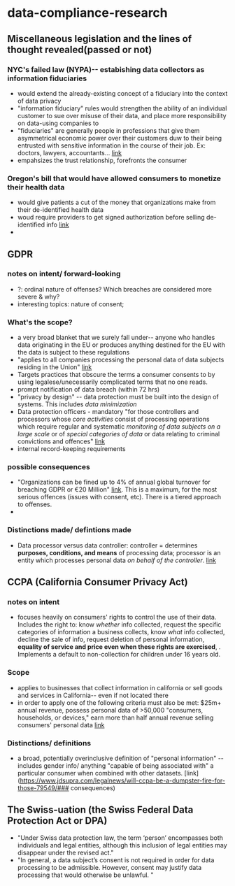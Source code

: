 # data-compliance-research

## Miscellaneous legislation and the lines of thought revealed(passed or not)

### NYC's failed law (NYPA)-- estabishing data collectors as information fiduciaries
- would extend the already-existing concept of a fiduciary into the context of data privacy
- "information fiduciary" rules would strengthen the ability of an individual customer to sue over misuse of their data, and place more responsibility on data-using companies to 
- "fiduciaries" are generally people in professions that give them asymmetrical economic power over their customers duw to their being entrusted with sensitive information in the course of their job. Ex: doctors, lawyers, accountants... [link](https://www.eff.org/deeplinks/2018/10/information-fiduciaries-must-protect-your-data-privacy)
- empahsizes the trust relationship, forefronts the consumer

### Oregon's bill that would have allowed consumers to monetize their health data
- would give patients a cut of the money that organizations make from their de-identified health data
- woud require providers to get signed authorization before selling de-identified info [link](https://www.benefitspro.com/2019/02/05/oregon-bill-would-allow-consumers-to-monetize-health-data/?slreturn=20190617190230)
- 

## GDPR 

### notes on intent/ forward-looking 

- ?: ordinal nature of offenses? Which breaches are considered more severe & why?
- interesting topics: nature of consent; 

### What's the scope?
  - a very broad blanket that we surely fall under-- anyone who handles data originating in the EU or produces anything destined for the EU with the data is subject to these regulations
  - "applies to all companies processing the personal data of data subjects residing in the Union" [link](https://eugdpr.org/the-regulation/)
  - Targets practices that obscure the terms a consumer consents to by using legalese/unecessarily complicated terms that no one reads. 
  - prompt notification of data breach (within 72 hrs)
  - "privacy by design" -- data protection must be built into the design of systems. This includes *data minimization*
  - Data protection officers - mandatory "for those controllers and processors whose *core activities* consist of processing operations which require regular and systematic *monitoring of data subjects on a large scale* or of *special categories of data* or data relating to criminal convictions and offences" [link](https://eugdpr.org/the-regulation/)
  - internal record-keeping requirements
  
### possible consequences
- "Organizations can be fined up to 4% of annual global turnover for breaching GDPR or €20 Million" [link](https://eugdpr.org/the-regulation/gdpr-faqs/). This is a maximum, for the most serious offences (issues with consent, etc). There is a tiered approach to offenses. 
- 

### Distinctions made/ defintions made

- Data processor versus data controller: controller = determines **purposes, conditions, and means** of processing data; processor is an entity which processes personal data *on behalf of the controller*. [link](https://eugdpr.org/the-regulation/gdpr-faqs/)


## CCPA (California Consumer Privacy Act)

### notes on intent
- focuses heavily on consumers' rights to control the use of their data. Includes the right to: know *whether* info collected, request the specific categories of information a business collects, know *what* info collected, decline the sale of info, request deletion of personal information, **equality of service and price even when these rights are exercised**, . Implements a default to non-collection for children under 16 years old. 
### Scope
- applies to businesses that collect information in california or sell goods and services in California-- even if not located there
- in order to apply one of the following criteria must also be met: $25m+ annual revenue, possess personal data of >50,000 "consumers, households, or devices," earn more than half annual revenue selling consumers' personal data [link](https://www.dickinson-wright.com/news-alerts/californias-data-privacy-law)


### Distinctions/ definitions

- a broad, potentially overinclusive definition of "personal information" -- includes gender info/ anything "capable of being associated with" a particular consumer when combined with other datasets. [link](https://www.jdsupra.com/legalnews/will-ccpa-be-a-dumpster-fire-for-those-79549/### consequences)

## The Swiss-uation (the Swiss Federal Data Protection Act or DPA)

- "Under Swiss data protection law, the term ‘person’ encompasses both individuals and legal entities, although this inclusion of legal entities may disappear under the revised act."
- "In general, a data subject’s consent is not required in order for data processing to be admissible. However, consent may justify data processing that would otherwise be unlawful. "
